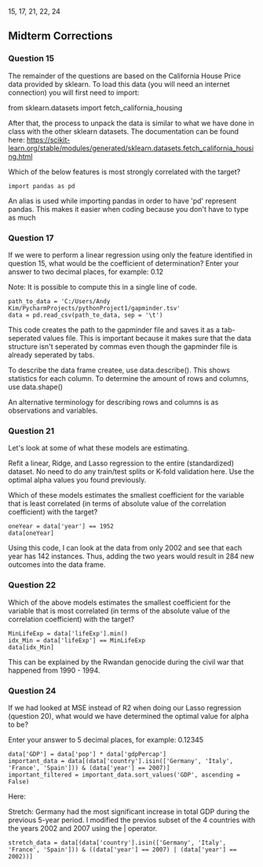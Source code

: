 15, 17, 21, 22, 24
## Midterm Corrections
### Question 15
	
The remainder of the questions are based on the California House Price data provided by sklearn.  To load this data (you will need an internet connection) you will first need to import:

from sklearn.datasets import fetch_california_housing

After that, the process to unpack the data is similar to what we have done in class with the other sklearn datasets.  The documentation can be found here: https://scikit-learn.org/stable/modules/generated/sklearn.datasets.fetch_california_housing.html



Which of the below features is most strongly correlated with the target?
```
import pandas as pd

```
An alias is used while importing pandas in order to have 'pd' represent pandas. This makes it easier when coding because you don't have to type as much
### Question 17

If we were to perform a linear regression using only the feature identified in question 15, what would be the coefficient of determination? Enter your answer to two decimal places, for example: 0.12

Note: It is possible to compute this in a single line of code.
```
path_to_data = 'C:/Users/Andy Kim/PycharmProjects/pythonProject1/gapminder.tsv'
data = pd.read_csv(path_to_data, sep = '\t')
```
This code creates the path to the gapminder file and saves it as a tab-seperated values file. This is important because it makes sure that the data structure isn't seperated by commas even though the gapminder file is already seperated by tabs.

To describe the data frame createe, use data.describe(). This shows statistics for each column.
To determine the amount of rows and columns, use data.shape()

An alternative terminology for describing rows and columns is as observations and variables.
### Question 21

Let's look at some of what these models are estimating. 

Refit a linear, Ridge, and Lasso regression to the entire (standardized) dataset.  No need to do any train/test splits or K-fold validation here. Use the optimal alpha values you found previously.

Which of these models estimates the smallest coefficient for the variable that is least correlated (in terms of absolute value of the correlation coefficient) with the target?
```
oneYear = data['year'] == 1952
data[oneYear]
```
Using this code, I can look at the data from only 2002 and see that each year has 142 instances. Thus, adding the two years would result in 284 new outcomes into the data frame.
### Question 22
Which of the above models estimates the smallest coefficient for the variable that is most correlated (in terms of the absolute value of the correlation coefficient) with the target?

```
MinLifeExp = data['lifeExp'].min()
idx_Min = data['lifeExp'] == MinLifeExp
data[idx_Min]
```
This can be explained by the Rwandan genocide during the civil war that happened from 1990 - 1994.
### Question 24
	
If we had looked at MSE instead of R2 when doing our Lasso regression (question 20), what would we have determined the optimal value for alpha to be?

Enter your answer to 5 decimal places, for example: 0.12345
```
data['GDP'] = data['pop'] * data['gdpPercap']
important_data = data[(data['country'].isin(['Germany', 'Italy', 'France', 'Spain'])) & (data['year'] == 2007)]
important_filtered = important_data.sort_values('GDP', ascending = False)
```
Here:


Stretch: Germany had the most significant increase in total GDP during the previous 5-year period. I modified the previos subset of the 4 countries with the years 2002 and 2007 using the | operator.
```
stretch_data = data[(data['country'].isin(['Germany', 'Italy', 'France', 'Spain'])) & ((data['year'] == 2007) | (data['year'] == 2002))]
```
